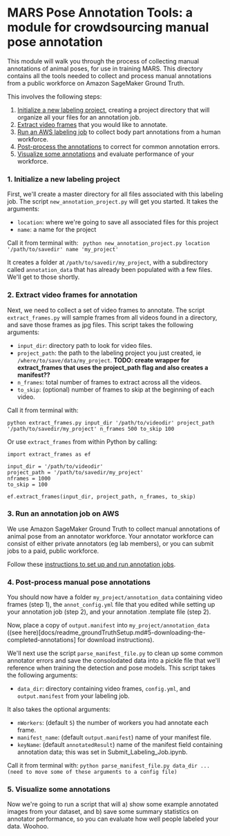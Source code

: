 # MARS Pose Annotation Tools: a module for crowdsourcing manual pose annotation

This module will walk you through the process of collecting manual annotations of animal poses, for use in training MARS. This directory contains all the tools needed to collect and process manual annotations from a public workforce on Amazon SageMaker Ground Truth.

This involves the following steps:

1. [Initialize a new labeling project](#1-initialize-a-new-labeling-project), creating a project directory that will organize all your files for an annotation job.
2. [Extract video frames](#2-extract-video-frames-for-annotation) that you would like to annotate.
3. [Run an AWS labeling job](#3-run-an-annotation-job-on-aws) to collect body part annotations from a human workforce.
4. [Post-process the annotations](#4-post-process-manual-pose-annotations) to correct for common annotation errors.
5. [Visualize some annotations](#5-visualize-some-annotations) and evaluate performance of your workforce.

### 1. Initialize a new labeling project
First, we'll create a master directory for all files associated with this labeling job. The script `new_annotation_project.py` will get you started. It takes the arguments:

* `location`: where we're going to save all associated files for this project
* `name`: a name for the project

Call it from terminal with:
``` python new_annotation_project.py location '/path/to/savedir' name 'my_project'```

It creates a folder at `/path/to/savedir/my_project`, with a subdirectory called `annotation_data` that has already been populated with a few files. We'll get to those shortly.

### 2. Extract video frames for annotation
Next, we need to collect a set of video frames to annotate. The script `extract_frames.py` will sample frames from all videos found in a directory, and save those frames as jpg files. This script takes the following arguments:

* `input_dir`: directory path to look for video files.
* `project_path`: the path to the labeling project you just created, ie `/where/to/save/data/my_project`. **TODO: create wrapper for extract_frames that uses the project_path flag and also creates a manifest??**
* `n_frames`: total number of frames to extract across all the videos.
* `to_skip`: (optional) number of frames to skip at the beginning of each video.

Call it from terminal with:
```
python extract_frames.py input_dir '/path/to/videodir' project_path '/path/to/savedir/my_project' n_frames 500 to_skip 100
```

Or use `extract_frames` from within Python by calling:
```
import extract_frames as ef

input_dir = '/path/to/videodir'
project_path = '/path/to/savedir/my_project'
nframes = 1000
to_skip = 100

ef.extract_frames(input_dir, project_path, n_frames, to_skip)
```
### 3. Run an annotation job on AWS
We use Amazon SageMaker Ground Truth to collect manual annotations of animal pose from an annotator workforce. Your annotator workforce can consist of either private annotators (eg lab members), or you can submit jobs to a paid, public workforce.

Follow these [instructions to set up and run annotation jobs](docs/readme_groundTruthSetup.md).

### 4. Post-process manual pose annotations
You should now have a folder `my_project/annotation_data` containing video frames (step 1), the `annot_config.yml` file that you edited while setting up your annotation job (step 2), and your annotation .template file (step 2).

Now, place a copy of `output.manifest` into `my_project/annotation_data` ((see here)[docs/readme_groundTruthSetup.md#5-downloading-the-completed-annotations] for download instructions).

We'll next use the script `parse_manifest_file.py` to clean up some common annotator errors and save the consolodated data into a pickle file that we'll reference when training the detection and pose models. This script takes the following arguments:

* `data_dir`: directory containing video frames, `config.yml`, and `output.manifest` from your labeling job.

It also takes the optional arguments:
* `nWorkers`: (default `5`) the number of workers you had annotate each frame.
* `manifest_name`: (default `output.manifest`) name of your manifest file.
* `keyName`: (default `annotatedResult`) name of the manifest field containing annotation data; this was set in Submit_Labeling_Job.ipynb.

Call it from terminal with:
```python parse_manifest_file.py data_dir ... (need to move some of these arguments to a config file)```


### 5. Visualize some annotations
Now we're going to run a script that will a) show some example annotated images from your dataset, and b) save some summary statistics on annotator performance, so you can evaluate how well people labeled your data. Woohoo.
